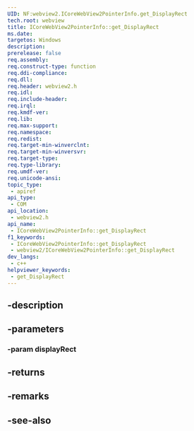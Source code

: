 ```yaml
---
UID: NF:webview2.ICoreWebView2PointerInfo.get_DisplayRect
tech.root: webview
title: ICoreWebView2PointerInfo::get_DisplayRect
ms.date: 
targetos: Windows
description: 
prerelease: false
req.assembly: 
req.construct-type: function
req.ddi-compliance: 
req.dll: 
req.header: webview2.h
req.idl: 
req.include-header: 
req.irql: 
req.kmdf-ver: 
req.lib: 
req.max-support: 
req.namespace: 
req.redist: 
req.target-min-winverclnt: 
req.target-min-winversvr: 
req.target-type: 
req.type-library: 
req.umdf-ver: 
req.unicode-ansi: 
topic_type:
 - apiref
api_type:
 - COM
api_location:
 - webview2.h
api_name:
 - ICoreWebView2PointerInfo::get_DisplayRect
f1_keywords:
 - ICoreWebView2PointerInfo::get_DisplayRect
 - webview2/ICoreWebView2PointerInfo::get_DisplayRect
dev_langs:
 - c++
helpviewer_keywords:
 - get_DisplayRect
---
```


## -description

## -parameters

### -param displayRect

## -returns

## -remarks

## -see-also

